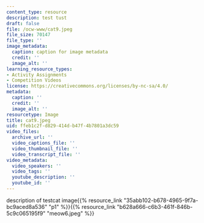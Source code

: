 ```yaml
---
content_type: resource
description: test tust
draft: false
file: /ocw-www/cat9.jpeg
file_size: 70147
file_type: ''
image_metadata:
  caption: caption for image metadata
  credit: ''
  image_alt: ''
learning_resource_types:
- Activity Assignments
- Competition Videos
license: https://creativecommons.org/licenses/by-nc-sa/4.0/
metadata:
  caption: ''
  credit: ''
  image_alt: ''
resourcetype: Image
title: cat9.jpeg
uid: ffeb1c2f-d829-414d-b47f-4b7801a3dc59
video_files:
  archive_url: ''
  video_captions_file: ''
  video_thumbnail_file: ''
  video_transcript_file: ''
video_metadata:
  video_speakers: ''
  video_tags: ''
  youtube_description: ''
  youtube_id: ''
---
```

description of testcat image{{% resource_link "35abb102-b678-4965-9f7a-bc9aced8a536" "p1" %}}{{% resource_link "b628a666-c6b3-461f-846b-5c9c065195f9" "meow6.jpeg" %}}